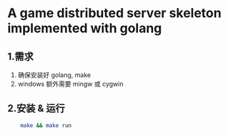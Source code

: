 # A game distributed server skeleton implemented with golang

## 1.需求
1. 确保安装好 golang, make
3. windows 额外需要 mingw 或 cygwin

## 2.安装 & 运行
```bash
    make && make run
```
